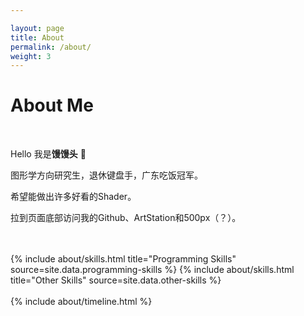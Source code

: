 ```yaml
---

layout: page
title: About
permalink: /about/
weight: 3
---
```


# **About Me**

<br>

Hello 我是**馒馒头** :wave:<br>

图形学方向研究生，退休键盘手，广东吃饭冠军。<br>

希望能做出许多好看的Shader。 <br>

拉到页面底部访问我的Github、ArtStation和500px（？）。<br>

<br>

<br>

<div class="row">
{% include about/skills.html title="Programming Skills" source=site.data.programming-skills %}
{% include about/skills.html title="Other Skills" source=site.data.other-skills %}
</div>
<br>


<div class="row">
{% include about/timeline.html %}
</div>


